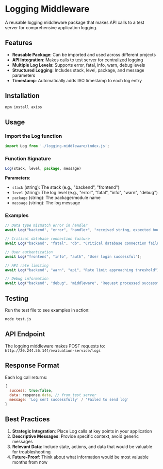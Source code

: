 # Logging Middleware

A reusable logging middleware package that makes API calls to a test server for comprehensive application logging.

## Features

- **Reusable Package**: Can be imported and used across different projects
- **API Integration**: Makes calls to test server for centralized logging
- **Multiple Log Levels**: Supports error, fatal, info, warn, debug levels
- **Structured Logging**: Includes stack, level, package, and message parameters
- **Timestamp**: Automatically adds ISO timestamp to each log entry

## Installation

```bash
npm install axios
```

## Usage

### Import the Log function

```javascript
import Log from './logging-middleware/index.js';
```

### Function Signature

```javascript
Log(stack, level, package, message)
```

**Parameters:**
- `stack` (string): The stack (e.g., "backend", "frontend")
- `level` (string): The log level (e.g., "error", "fatal", "info", "warn", "debug")
- `package` (string): The package/module name
- `message` (string): The log message

### Examples

```javascript
// Data type mismatch error in handler
await Log("backend", "error", "handler", "received string, expected bool");

// Critical database connection failure
await Log("backend", "fatal", "db", "Critical database connection failure.");

// User authentication
await Log("frontend", "info", "auth", "User login successful");

// API rate limiting
await Log("backend", "warn", "api", "Rate limit approaching threshold");

// Debug information
await Log("backend", "debug", "middleware", "Request processed successfully");
```

## Testing

Run the test file to see examples in action:

```bash
node test.js
```

## API Endpoint

The logging middleware makes POST requests to:
`http://20.244.56.144/evaluation-service/logs`

## Response Format

Each log call returns:
```javascript
{
  success: true/false,
  data: response.data, // from test server
  message: 'Log sent successfully' / 'Failed to send log'
}
```

## Best Practices

1. **Strategic Integration**: Place Log calls at key points in your application
2. **Descriptive Messages**: Provide specific context, avoid generic messages
3. **Relevant Data**: Include state, actions, and data that would be valuable for troubleshooting
4. **Future-Proof**: Think about what information would be most valuable months from now 
